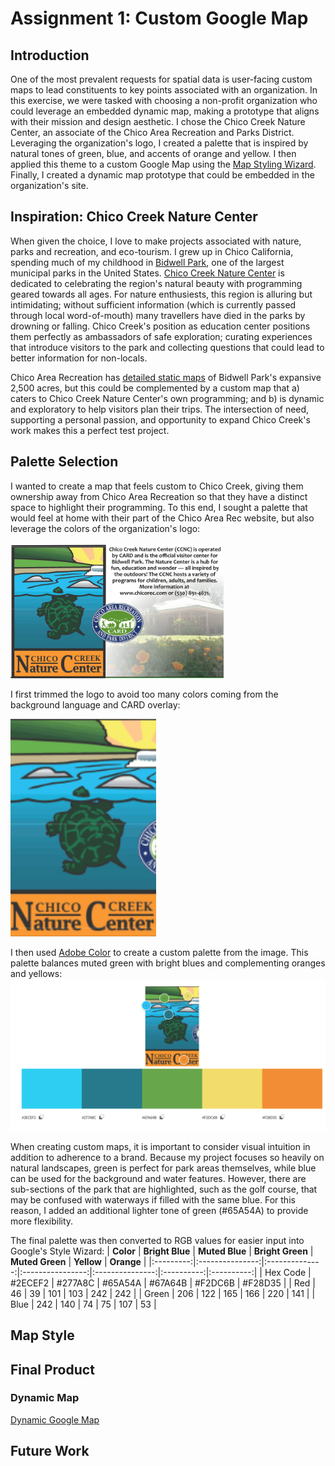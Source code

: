 # Assignment 1: Custom Google Map

## Introduction
One of the most prevalent requests for spatial data is user-facing custom maps to lead constituents to key points associated with an organization. In this exercise, we were tasked with choosing a non-profit organization who could leverage an embedded dynamic map, making a prototype that aligns with their mission and design aesthetic. I chose the Chico Creek Nature Center, an associate of the Chico Area Recreation and Parks District. Leveraging the organization's logo, I created a palette that is inspired by natural tones of green, blue, and accents of orange and yellow. I then applied this theme to a custom Google Map using the <a href="https://mapstyle.withgoogle.com/">Map Styling Wizard</a>. Finally, I created a dynamic map prototype that could be embedded in the organization's site.

## Inspiration: Chico Creek Nature Center
When given the choice, I love to make projects associated with nature, parks and recreation, and eco-tourism. I grew up in Chico California, spending much of my childhood in <a href="https://chico.ca.us/bidwell-park">Bidwell Park</a>, one of the largest municipal parks in the United States. <a href="https://www.chicorec.com/chico-creek-nature-center">Chico Creek Nature Center</a> is dedicated to celebrating the region's natural beauty with programming geared towards all ages. For nature enthusiests, this region is alluring but intimidating; without sufficient information (which is currently passed through local word-of-mouth) many travellers have died in the parks by drowning or falling. Chico Creek's position as education center positions them perfectly as ambassadors of safe exploration; curating experiences that introduce visitors to the park and collecting questions that could lead to better information for non-locals.

Chico Area Recreation has <a href="https://chico.ca.us/bidwell-park-maps">detailed static maps</a> of Bidwell Park's expansive 2,500 acres, but this could be complemented by a custom map that a) caters to Chico Creek Nature Center's own programming; and b) is dynamic and exploratory to help visitors plan their trips. The intersection of need, supporting a personal passion, and opportunity to expand Chico Creek's work makes this a perfect test project.

## Palette Selection
I wanted to create a map that feels custom to Chico Creek, giving them ownership away from Chico Area Recreation so that they have a distinct space to highlight their programming. To this end, I sought a palette that would feel at home with their part of the Chico Area Rec website, but also leverage the colors of the organization's logo:

![Chico Creek Nature Center Logo](Chico%20Creek%20Nature%20Center.PNG)

I first trimmed the logo to avoid too many colors coming from the background language and CARD overlay:

![Chico Creek Nature Center Logo Trimmed](Chico%20Creek%20Nature%20Center%20Trim.PNG)

I then used <a href="https://color.adobe.com/create/image">Adobe Color</a> to create a custom palette from the image. This palette balances muted green with bright blues and complementing oranges and yellows:
![Chico Creek Nature Center Logo Palette](CCNC%20-%20Palette%20Expanded.PNG)

When creating custom maps, it is important to consider visual intuition in addition to adherence to a brand. Because my project focuses so heavily on natural landscapes, green is perfect for park areas themselves, while blue can be used for the background and water features. However, there are sub-sections of the park that are highlighted, such as the golf course, that may be confused with waterways if filled with the same blue. For this reason, I added an additional lighter tone of green (#65A54A) to provide more flexibility.

The final palette was then converted to RGB values for easier input into Google's Style Wizard:
| **Color** | **Bright Blue** | **Muted Blue** | **Bright Green** | **Muted Green** | **Yellow** | **Orange** |
|:---------:|:---------------:|:--------------:|:----------------:|:---------------:|:----------:|:----------:|
| Hex Code  | #2ECEF2         | #277A8C        | #65A54A          | #67A64B         | #F2DC6B    | #F28D35    |
| Red       | 46              | 39             | 101              | 103             | 242        | 242        |
| Green     | 206             | 122            | 165              | 166             | 220        | 141        |
| Blue      | 242             | 140            | 74               | 75              | 107        | 53         |


## Map Style

## Final Product

### Dynamic Map 

[Dynamic Google Map](/A1_ChicoCreek_Map.html)

## Future Work


